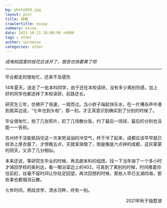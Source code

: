 ```yaml
---
bg: photo058.jpg
layout: post
title: 成都
crawlertitle: essay
summary: essay
date: 2021-10-21 18:00:00 +0800
tags : other
author: vpromise
categories: other
---
```


*成电校园里的桂花应该开了，银杏也快要黄了吧*

---

毕业都走的很匆忙，还来不及感伤

14年夏天，送走了一批本科同学，由于还在本校读研，没有多少离别伤感，加上好的同学也都选择了本校读研，前路还长。

研究生三年，仿佛开了倍速，一晃而过。当小胖子端起快乐水，在一片嘈杂声中凑到我耳边说，“七年也到头啦”，那一刻，才正真意识到确实到了分别的时候了。

毕业很匆忙，拍了几张照片，赶了几场散伙饭，约了最后一场球，最后的分别也没能一一告别。

苏州终于没能抵挡住这一次来势汹汹的冷空气，终于冷了起来，成都应该早早就已经添上厚衣服了。才傍晚五点，天就渐渐暗了，倒是像是六点钟的成都，这灰蒙蒙的阴天，又添了几分相似。

本来还说，等研究生毕业的时候，再去趟本科的组团，找一下当年骑了一个多小时才骑回学校的美利达，看一眼浴室边上的402，可真到了离别的时候，时间推着你往前赶，丝毫不留时间让你驻足回望。再次回想的时候，那些人早已五湖四海，那些事也都烟消云散。

七年时间，两段求学，清水河畔，终有一别。

<p align="right">2021年秋于独墅湖</p>